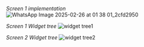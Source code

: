   *Screen 1 implementation*
![WhatsApp Image 2025-02-26 at 01 38 01_2cfd2950](https://github.com/user-attachments/assets/accce334-7a3b-4b4f-a225-4072152c391a)



*Screen 1 Widget tree*
![widget tree1](https://github.com/user-attachments/assets/b13eaa30-d3e2-4fa9-9e5e-0d56a7cd0225)


*Screen 2 Widget tree*
![widget tree2](https://github.com/user-attachments/assets/1a4beb10-d288-4bec-a88a-c63df2ee5cca)
